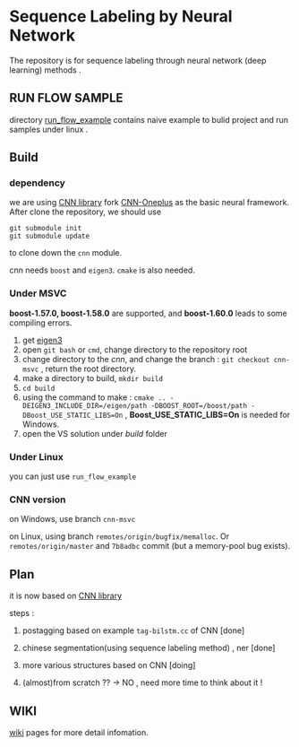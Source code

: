 # Sequence Labeling by Neural Network

The repository is for sequence labeling through neural network (deep learning) methods .

## RUN FLOW SAMPLE

directory [run\_flow\_example](run_flow_example) contains naive example to bulid project and run samples under linux .

## Build

### dependency

we are using [CNN library](https://github.com/clab/cnn) fork [CNN-Oneplus](https://github.com/oneplus/cnn) as the basic neural framework. After clone the repository, we should use 

```shell
git submodule init
git submodule update
```

to clone down the `cnn` module.

cnn needs `boost` and `eigen3`. `cmake` is also needed.

### Under MSVC

**boost-1.57.0, boost-1.58.0** are supported, and **boost-1.60.0** leads to some compiling errors.

1. get [eigen3](https://bitbucket.org/eigen/eigen/)
2. open `git bash` or `cmd`, change directory to the repository root
3. change directory to the *cnn*, and change the branch : `git checkout cnn-msvc` , return the root directory.
5. make a directory to build, `mkdir build`
6. `cd build`
7. using the command to make : `cmake .. -DEIGEN3_INCLUDE_DIR=/eigen/path -DBOOST_ROOT=/boost/path -DBoost_USE_STATIC_LIBS=On` , **Boost_USE_STATIC_LIBS=On** is needed for Windows.
8. open the VS solution under *build* folder

### Under Linux

you can just use `run_flow_example`

### CNN version

on Windows, use branch `cnn-msvc` 

on Linux, using branch `remotes/origin/bugfix/memalloc`.  Or `remotes/origin/master` and `7b8adbc` commit (but a memory-pool bug exists).

## Plan 


it is now based on [CNN library](https://github.com/clab/cnn)

steps :

1. postagging based on example `tag-bilstm.cc` of CNN [done]

2. chinese segmentation(using sequence labeling method) , ner [done]

3. more various structures based on CNN [doing]

4. (almost)from scratch ?? -> NO , need more time to think about it !

## WIKI

[wiki](https://github.com/memeda/sequence-labeling-by-nn/wiki) pages for more detail infomation.